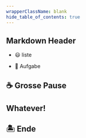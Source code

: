 ```yaml
---
wrapperClassName: blank
hide_table_of_contents: true
---
```


<Timeline title="Woche 1">
<Event time="12:45">

## Markdown Header

- :smiley: liste

- :pencil: Aufgabe

</Event>
<Event time="14:20">

## :coffee: Grosse Pause

</Event>
<Event time="14:40">

## Whatever!

</Event>
<Event time="16:15">

## 🏝️ Ende

</Event>
</Timeline>
